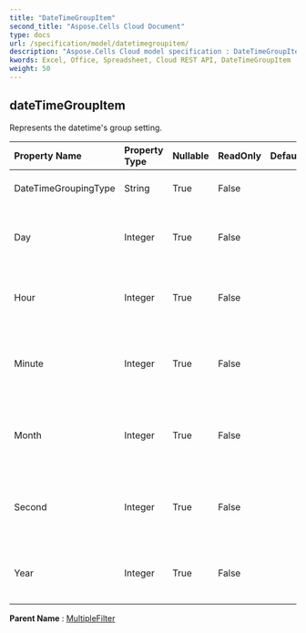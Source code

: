 ```yaml
---
title: "DateTimeGroupItem"
second_title: "Aspose.Cells Cloud Document"
type: docs
url: /specification/model/datetimegroupitem/
description: "Aspose.Cells Cloud model specification : DateTimeGroupItem. Effortlessly handle Excel and other spreadsheet documents with features like opening, generating, editing, splitting, merging, comparing, and converting."
kwords: Excel, Office, Spreadsheet, Cloud REST API, DateTimeGroupItem
weight: 50
---
```


## **dateTimeGroupItem**

Represents the datetime's group setting. 

| Property Name | Property Type | Nullable |  ReadOnly | DefaultValue | Description | 
| :- | :- | :- |:- |  :- | :- |
| DateTimeGroupingType | String | True |  False |  | Gets and sets the group type. |  
| Day | Integer | True |  False |  | Gets and sets the day of the grouped date time. |  
| Hour | Integer | True |  False |  | Gets and sets the hour of the grouped date time. |  
| Minute | Integer | True |  False |  | Gets and sets the minute of the grouped date time. |  
| Month | Integer | True |  False |  | Gets and sets the month of the grouped date time. |  
| Second | Integer | True |  False |  | Gets and sets the second of the grouped date time. |  
| Year | Integer | True |  False |  | Gets and sets the year of the grouped date time. |  

**Parent Name** : [MultipleFilter](/specification/model/multiplefilter)

